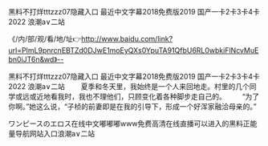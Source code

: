 黑料不打烊tttzzz07隐藏入口
最近中文字幕2018免费版2019
国产一卡2卡3卡4卡2022
浪潮a∨二站


《/内/部/观/看/地/址👉http://www.baidu.com/link?url=PImL9pnrcnEBTZd0DJwE1moEyQXs0YpuTA91QfbU6RL0wbkiFlNcvMuEbn0iJT6n&wd》--

黑料不打烊tttzzz07隐藏入口
最近中文字幕2018免费版2019
国产一卡2卡3卡4卡2022
浪潮a∨二站
　　夏季和冬天里，我始终是一个人来回地走。村里的几个同学或远或近地看我时，我也不理他们，只顾变化着各种脚步走自己的。
　　“为了你啊。”她这么说，“子桢的前妻即是在我的引导下，形成一个好浑家融洽母亲的。”





ワンピースのエロス在线中文嘟嘟嘟www免费高清在线直播可以进入的黑料正能量导航网站入口浪潮a∨二站
